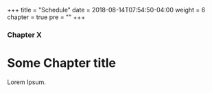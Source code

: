 +++
title = "Schedule"
date = 2018-08-14T07:54:50-04:00
weight = 6
chapter = true
pre = "<b></b>"
+++

### Chapter X

# Some Chapter title

Lorem Ipsum.